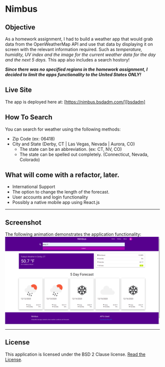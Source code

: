 # Nimbus

## Objective
As a homework assignment, I had to build a weather app that would grab data from the OpenWeatherMap API and use that data by displaying it on screen with the relevant information required. Such as _temperature, humidity, UV index and the image for the current weather data for the day and the next 5 days._ This app also includes a search hostory!

**_Since there was no specified regions in the homework assignment, I decided to limit the apps functionality to the United States ONLY!_**

## Live Site
The app is deployed here at: [https://nimbus.bsdadm.com/][bsdadm]

## How To Search

You can search for weather using the following methods:
 - Zip Code (ex: 06418)
 - City and State (Derby, CT | Las Vegas, Nevada | Aurora, CO)
   - The state can be an abbreviation. (ex: CT, NV, CO)
   - The state can be spelled out completely. (Connecticut, Nevada, Colorado) 

## What will come with a refactor, later.

 - International Support
 - The option to change the length of the forecast.
 - User accounts and login functionality
 - Possibly a native mobile app using React.js

---

## Screenshot

The following animation demonstrates the application functionality:
![code quiz](./screenshots/nimbus.png)

---

## License
This application is licensed under the BSD 2 Clause license. [Read the License][license].


[license]: ./LICENSE.md
[bsdadm]: https://nimbus.bsdadm.com/